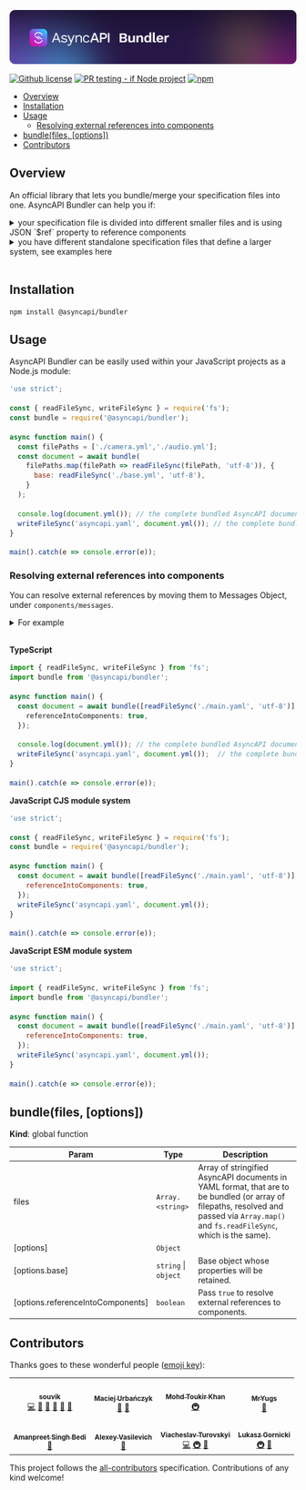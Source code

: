 [![AsyncAPI Bundler](./assets/logo.png)](https://www.asyncapi.com)

[![Github license](https://img.shields.io/github/license/asyncapi/bundler)](https://github.com/asyncapi/bundler/blob/main/LICENSE)
[![PR testing - if Node project](https://github.com/asyncapi/bundler/actions/workflows/if-nodejs-pr-testing.yml/badge.svg)](https://github.com/asyncapi/bundler/actions/workflows/if-nodejs-pr-testing.yml)
[![npm](https://img.shields.io/npm/dw/@asyncapi/bundler)](https://www.npmjs.com/package/@asyncapi/bundler)

<!-- toc is generated with GitHub Actions do not remove toc markers  -->

<!-- toc -->

- [Overview](#overview)
- [Installation](#installation)
- [Usage](#usage)
  * [Resolving external references into components](#resolving-external-references-into-components)
- [bundle(files, [options])](#bundlefiles-options)
- [Contributors](#contributors)

<!-- tocstop -->

## Overview
An official library that lets you bundle/merge your specification files into one. AsyncAPI Bundler can help you if:

<details>
<summary>your specification file is divided into different smaller files and is using JSON `$ref` property to reference components </summary>

```yaml

# asyncapi.yaml
asyncapi: '2.4.0'
info:
  title: Account Service
  version: 1.0.0
  description: This service is in charge of processing user signups
channels:
  user/signup:
    subscribe:
      message:
        $ref: './messages.yaml#/messages/UserSignedUp'

# messages.yaml
messages:
  UserSignedUp:
    payload:
      type: object
      properties:
        displayName:
          type: string
          description: Name of the user
        email:
          type: string
          format: email
          description: Email of the user

# After combining
asyncapi: 2.4.0
info:
  title: Account Service
  version: 1.0.0
  description: This service is in charge of processing user signups
channels:
  user/signedup:
    subscribe:
      message:
        payload:
          type: object
          properties:
            displayName:
              type: string
              description: Name of the user
            email:
              type: string
              format: email
              description: Email of the user

```

</details>

<details>
<summary>you have different standalone specification files that define a larger system, see examples here </summary>

```yaml

# signup.yaml
asyncapi: '2.4.0'
info:
  title: Account Service
  version: 1.0.0
  description: This service is in charge of processing user Signup

channels:
  user/signedup:
    subscribe:
      message:
        payload:
          type: object
          properties:
            displayName:
              type: string
            email:
              type: string
              format: email


# login.yaml
asyncapi: '2.4.0'
info:
  title: Account Service
  version: 1.0.0
  description: This service is in charge of processing user signup

channels:
  user/loggenin:
    subscribe:
      message:
        payload:
          type: object
          properties:
            displayName:
              type: string

# After combining
# asyncapi.yaml
asyncapi: '2.4.0'
info:
  title: Account Service
  version: 1.0.0
  description: This service is in charge for processing user authentication

channles:
  user/signedup:
    subscribe:
      message:
        payload:
          type: object
          properties:
            displayName:
              type: string
            email:
              type: string
              format: email
  user/loggedin:
    subscribe:
      message:
        payload:
          type: object
          properties:
            displayName:
              type: string
```

</details>

<br>

## Installation

```
npm install @asyncapi/bundler
```

## Usage

AsyncAPI Bundler can be easily used within your JavaScript projects as a Node.js module:

```js
'use strict';

const { readFileSync, writeFileSync } = require('fs');
const bundle = require('@asyncapi/bundler');

async function main() {
  const filePaths = ['./camera.yml','./audio.yml'];
  const document = await bundle(
    filePaths.map(filePath => readFileSync(filePath, 'utf-8')), {
      base: readFileSync('./base.yml', 'utf-8'),
    }
  );

  console.log(document.yml()); // the complete bundled AsyncAPI document
  writeFileSync('asyncapi.yaml', document.yml()); // the complete bundled AsyncAPI document
}

main().catch(e => console.error(e));
```

### Resolving external references into components
You can resolve external references by moving them to Messages Object, under `components/messages`.

<details>
<summary>For example</summary>

```yml
# main.yaml
asyncapi: 2.5.0
info:
  title: Account Service
  version: 1.0.0
  description: This service is in charge of processing user signups
channels:
  user/signedup:
    subscribe:
      message:
        $ref: './messages.yaml#/messages/UserSignedUp'
  test:
    subscribe:
      message:
        $ref: '#/components/messages/TestMessage'
components:
  messages:
    TestMessage:
      payload:
        type: string

# messages.yaml
messages:
  UserSignedUp:
    payload:
      type: object
      properties:
        displayName:
          type: string
          description: Name of the user
        email:
          type: string
          format: email
          description: Email of the user
  UserLoggedIn:
    payload:
      type: object
      properties:
        id: string

# After combining
# asyncapi.yaml
asyncapi: 2.5.0
info:
  title: Account Service
  version: 1.0.0
  description: This service is in charge of processing user signups
channels:
  user/signedup:
    subscribe:
      message:
        $ref: '#/components/messages/UserSignedUp'
  test:
    subscribe:
      message:
        $ref: '#/components/messages/TestMessage'
components:
  messages:
    TestMessage:
      payload:
        type: string
    UserSignedUp:
      payload:
        type: object
        properties:
          displayName:
            type: string
            description: Name of the user
          email:
            type: string
            format: email
            description: Email of the user

```
</details>
<br />

**TypeScript**
```ts
import { readFileSync, writeFileSync } from 'fs';
import bundle from '@asyncapi/bundler';

async function main() {
  const document = await bundle([readFileSync('./main.yaml', 'utf-8')], {
    referenceIntoComponents: true,
  });

  console.log(document.yml()); // the complete bundled AsyncAPI document
  writeFileSync('asyncapi.yaml', document.yml());  // the complete bundled AsyncAPI document
}

main().catch(e => console.error(e));
```

**JavaScript CJS module system**
```js
'use strict';

const { readFileSync, writeFileSync } = require('fs');
const bundle = require('@asyncapi/bundler');

async function main() {
  const document = await bundle([readFileSync('./main.yaml', 'utf-8')], {
    referenceIntoComponents: true,
  });
  writeFileSync('asyncapi.yaml', document.yml());
}

main().catch(e => console.error(e));
```

**JavaScript ESM module system**
```js
'use strict';

import { readFileSync, writeFileSync } from 'fs';
import bundle from '@asyncapi/bundler';

async function main() {
  const document = await bundle([readFileSync('./main.yaml', 'utf-8')], {
    referenceIntoComponents: true,
  });
  writeFileSync('asyncapi.yaml', document.yml());
}

main().catch(e => console.error(e)); 

```

<a name="bundle"></a>

## bundle(files, [options])
**Kind**: global function

| Param | Type | Description |
| --- | --- | --- |
| files | <code>Array.&lt;string&gt; | Array of stringified AsyncAPI documents in YAML format, that are to be bundled (or array of filepaths, resolved and passed via `Array.map()` and `fs.readFileSync`, which is the same). |
| [options] | <code>Object</code> |  |
| [options.base] | <code>string</code> \| <code>object</code> | Base object whose properties will be retained. |
| [options.referenceIntoComponents] | <code>boolean<code> | Pass `true` to resolve external references to components. |

## Contributors

Thanks goes to these wonderful people ([emoji key](https://allcontributors.org/docs/en/emoji-key)):

<!-- ALL-CONTRIBUTORS-LIST:START - Do not remove or modify this section -->
<!-- prettier-ignore-start -->
<!-- markdownlint-disable -->
<table>
  <tr>
    <td align="center"><a href="https://github.com/Souvikns"><img src="https://avatars.githubusercontent.com/u/41781438?v=4?s=100" width="100px;" alt=""/><br /><sub><b>souvik</b></sub></a><br /><a href="https://github.com/asyncapi/bundler/commits?author=Souvikns" title="Code">💻</a> <a href="#ideas-Souvikns" title="Ideas, Planning, & Feedback">🤔</a> <a href="#design-Souvikns" title="Design">🎨</a> <a href="https://github.com/asyncapi/bundler/pulls?q=is%3Apr+reviewed-by%3ASouvikns" title="Reviewed Pull Requests">👀</a> <a href="#maintenance-Souvikns" title="Maintenance">🚧</a> <a href="https://github.com/asyncapi/bundler/commits?author=Souvikns" title="Documentation">📖</a></td>
    <td align="center"><a href="https://github.com/magicmatatjahu"><img src="https://avatars.githubusercontent.com/u/20404945?v=4?s=100" width="100px;" alt=""/><br /><sub><b>Maciej Urbańczyk</b></sub></a><br /><a href="#ideas-magicmatatjahu" title="Ideas, Planning, & Feedback">🤔</a> <a href="https://github.com/asyncapi/bundler/pulls?q=is%3Apr+reviewed-by%3Amagicmatatjahu" title="Reviewed Pull Requests">👀</a></td>
    <td align="center"><a href="https://github.com/toukirkhan"><img src="https://avatars.githubusercontent.com/u/88899011?v=4?s=100" width="100px;" alt=""/><br /><sub><b>Mohd Toukir Khan</b></sub></a><br /><a href="#infra-toukirkhan" title="Infrastructure (Hosting, Build-Tools, etc)">🚇</a></td>
    <td align="center"><a href="https://github.com/MrYugs"><img src="https://avatars.githubusercontent.com/u/5838714?v=4?s=100" width="100px;" alt=""/><br /><sub><b>MrYugs</b></sub></a><br /><a href="https://github.com/asyncapi/bundler/commits?author=MrYugs" title="Documentation">📖</a></td>
  </tr>
  <tr>
    <td align="center"><a href="https://github.com/amanbedi1"><img src="https://avatars.githubusercontent.com/u/82234871?v=4?s=100" width="100px;" alt=""/><br /><sub><b>Amanpreet Singh Bedi</b></sub></a><br /><a href="https://github.com/asyncapi/bundler/commits?author=amanbedi1" title="Documentation">📖</a></td>
    <td align="center"><a href="https://github.com/hillariter"><img src="https://avatars.githubusercontent.com/u/7823186?v=4?s=100" width="100px;" alt=""/><br /><sub><b>Alexey Vasilevich</b></sub></a><br /><a href="https://github.com/asyncapi/bundler/commits?author=hillariter" title="Documentation">📖</a></td>
    <td align="center"><a href="https://github.com/aeworxet"><img src="https://avatars.githubusercontent.com/u/16149591?v=4?s=100" width="100px;" alt=""/><br /><sub><b>Viacheslav Turovskyi</b></sub></a><br /><a href="https://github.com/asyncapi/bundler/commits?author=aeworxet" title="Code">💻</a> <a href="#infra-aeworxet" title="Infrastructure (Hosting, Build-Tools, etc)">🚇</a> <a href="https://github.com/asyncapi/bundler/commits?author=aeworxet" title="Documentation">📖</a></td>
    <td align="center"><a href="https://www.brainfart.dev/"><img src="https://avatars.githubusercontent.com/u/6995927?s=400&amp;u=70200e882bc86db94917031d3ced1e805ebe07ab&amp;v=4?s=100" width="100px;" alt=""/><br /><sub><b>Lukasz Gornicki</b></sub></a><br /><a href="#infra-derberg" title="Infrastructure (Hosting, Build-Tools, etc)">🚇</a> <a href="https://github.com/asyncapi/bundler/pulls?q=is%3Apr+reviewed-by%3Aderberg" title="Reviewed Pull Requests">👀</a></td>
  </tr>
</table>

<!-- markdownlint-restore -->
<!-- prettier-ignore-end -->

<!-- ALL-CONTRIBUTORS-LIST:END -->

This project follows the [all-contributors](https://github.com/all-contributors/all-contributors) specification. Contributions of any kind welcome!